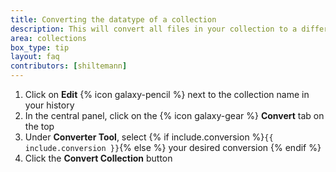 ```yaml
---
title: Converting the datatype of a collection
description: This will convert all files in your collection to a different format. This will change the files themselves and create a new collection.
area: collections
box_type: tip
layout: faq
contributors: [shiltemann]
---
```


1. Click on **Edit** {% icon galaxy-pencil %} next to the collection name in your history
2. In the central panel, click on the {% icon galaxy-gear %} **Convert** tab on the top
3. Under **Converter Tool**, select {% if include.conversion %}`{{ include.conversion }}`{% else %} your desired conversion {% endif %}
4. Click the **Convert Collection** button


